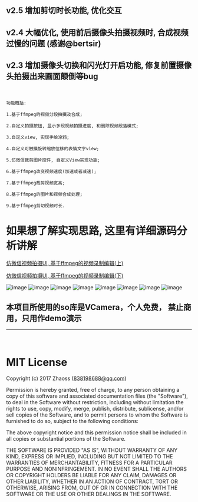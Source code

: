 ## v2.5 增加剪切时长功能, 优化交互
## v2.4 大幅优化, 使用前后摄像头拍摄视频时, 合成视频过慢的问题 (感谢@bertsir)
## v2.3 增加摄像头切换和闪光灯开启功能, 修复前置摄像头拍摄出来画面颠倒等bug
<br /> 

```
功能概括: 

1.基于ffmpeg的视频分段拍摄及合成;

2.自定义拍摄按钮, 显示多段视频拍摄进度, 和删除视频段落模式;

3.自定义view, 实现手绘涂鸦;

4.自定义可触摸旋转缩放位移的表情文字view;

5.仿微信裁剪图片控件, 自定义View实现功能;

6.基于ffmpeg改变视频速度(加速或者减速);

7.基于ffmpeg裁剪视频宽高;

8.基于ffmpeg的图片和视频合成处理;

9.基于ffmpeg剪切视频时长.
```

# 如果想了解实现思路, 这里有详细源码分析讲解

<a href="http://www.jianshu.com/p/5a173841a828" target="_blank">仿微信视频拍摄UI, 基于ffmpeg的视频录制编辑(上)</a>

<a href="http://www.jianshu.com/p/df568b7141c5" target="_blank">仿微信视频拍摄UI, 基于ffmpeg的视频录制编辑(下)</a>

![image](https://github.com/Zhaoss/WeiXinRecordedDemo/blob/master/%E8%BF%99%E6%98%AF%E7%AE%80%E4%B9%A6%E4%B8%8A%E7%AF%87%E7%9A%84%E6%BA%90%E7%A0%81,%E5%B8%AE%E5%8A%A9%E7%90%86%E8%A7%A3%E6%BA%90%E7%A0%81%E5%AE%9E%E7%8E%B0/Image/demo10.png?raw=true)
![image](https://github.com/Zhaoss/WeiXinRecordedDemo/blob/master/%E8%BF%99%E6%98%AF%E7%AE%80%E4%B9%A6%E4%B8%8A%E7%AF%87%E7%9A%84%E6%BA%90%E7%A0%81,%E5%B8%AE%E5%8A%A9%E7%90%86%E8%A7%A3%E6%BA%90%E7%A0%81%E5%AE%9E%E7%8E%B0/Image/demo1.png?raw=true)
![image](https://github.com/Zhaoss/WeiXinRecordedDemo/blob/master/%E8%BF%99%E6%98%AF%E7%AE%80%E4%B9%A6%E4%B8%8A%E7%AF%87%E7%9A%84%E6%BA%90%E7%A0%81,%E5%B8%AE%E5%8A%A9%E7%90%86%E8%A7%A3%E6%BA%90%E7%A0%81%E5%AE%9E%E7%8E%B0/Image/demo4.png?raw=true)
![image](https://github.com/Zhaoss/WeiXinRecordedDemo/blob/master/%E8%BF%99%E6%98%AF%E7%AE%80%E4%B9%A6%E4%B8%8A%E7%AF%87%E7%9A%84%E6%BA%90%E7%A0%81,%E5%B8%AE%E5%8A%A9%E7%90%86%E8%A7%A3%E6%BA%90%E7%A0%81%E5%AE%9E%E7%8E%B0/Image/demo5.png?raw=true)
![image](https://github.com/Zhaoss/WeiXinRecordedDemo/blob/master/%E8%BF%99%E6%98%AF%E7%AE%80%E4%B9%A6%E4%B8%8A%E7%AF%87%E7%9A%84%E6%BA%90%E7%A0%81,%E5%B8%AE%E5%8A%A9%E7%90%86%E8%A7%A3%E6%BA%90%E7%A0%81%E5%AE%9E%E7%8E%B0/Image/demo6.png?raw=true)
![image](https://github.com/Zhaoss/WeiXinRecordedDemo/blob/master/%E8%BF%99%E6%98%AF%E7%AE%80%E4%B9%A6%E4%B8%8A%E7%AF%87%E7%9A%84%E6%BA%90%E7%A0%81,%E5%B8%AE%E5%8A%A9%E7%90%86%E8%A7%A3%E6%BA%90%E7%A0%81%E5%AE%9E%E7%8E%B0/Image/demo3.png?raw=true)
![image](https://github.com/Zhaoss/WeiXinRecordedDemo/blob/master/%E8%BF%99%E6%98%AF%E7%AE%80%E4%B9%A6%E4%B8%8A%E7%AF%87%E7%9A%84%E6%BA%90%E7%A0%81,%E5%B8%AE%E5%8A%A9%E7%90%86%E8%A7%A3%E6%BA%90%E7%A0%81%E5%AE%9E%E7%8E%B0/Image/demo7.png?raw=true)
![image](https://github.com/Zhaoss/WeiXinRecordedDemo/blob/master/%E8%BF%99%E6%98%AF%E7%AE%80%E4%B9%A6%E4%B8%8A%E7%AF%87%E7%9A%84%E6%BA%90%E7%A0%81,%E5%B8%AE%E5%8A%A9%E7%90%86%E8%A7%A3%E6%BA%90%E7%A0%81%E5%AE%9E%E7%8E%B0/Image/demo8.png?raw=true)

## 本项目所使用的so库是VCamera，个人免费， 禁止商用，只用作demo演示

* * *   
<br /> 

# MIT License
Copyright (c) 2017 Zhaoss (838198688@qq.com)

Permission is hereby granted, free of charge, to any person obtaining a copy
of this software and associated documentation files (the "Software"), to deal
in the Software without restriction, including without limitation the rights
to use, copy, modify, merge, publish, distribute, sublicense, and/or sell
copies of the Software, and to permit persons to whom the Software is
furnished to do so, subject to the following conditions:

The above copyright notice and this permission notice shall be included in all
copies or substantial portions of the Software.

THE SOFTWARE IS PROVIDED "AS IS", WITHOUT WARRANTY OF ANY KIND, EXPRESS OR
IMPLIED, INCLUDING BUT NOT LIMITED TO THE WARRANTIES OF MERCHANTABILITY,
FITNESS FOR A PARTICULAR PURPOSE AND NONINFRINGEMENT. IN NO EVENT SHALL THE
AUTHORS OR COPYRIGHT HOLDERS BE LIABLE FOR ANY CLAIM, DAMAGES OR OTHER
LIABILITY, WHETHER IN AN ACTION OF CONTRACT, TORT OR OTHERWISE, ARISING FROM,
OUT OF OR IN CONNECTION WITH THE SOFTWARE OR THE USE OR OTHER DEALINGS IN THE
SOFTWARE.
